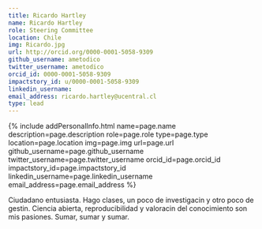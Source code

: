 ```yaml
---
title: Ricardo Hartley
name: Ricardo Hartley
role: Steering Committee
location: Chile
img: Ricardo.jpg
url: http://orcid.org/0000-0001-5058-9309
github_username: ametodico
twitter_username: ametodico
orcid_id: 0000-0001-5058-9309
impactstory_id: u/0000-0001-5058-9309
linkedin_username:
email_address: ricardo.hartley@ucentral.cl
type: lead
---
```


<!--HTML / LIQUID stuff to render picture and links  -->
{% include addPersonalInfo.html name=page.name description=page.description role=page.role type=page.type location=page.location img=page.img url=page.url github_username=page.github_username twitter_username=page.twitter_username orcid_id=page.orcid_id impactstory_id=page.impactstory_id linkedin_username=page.linkedin_username email_address=page.email_address %}

<!-- START OF FREE MARKDOWN  -->
Ciudadano entusiasta. Hago clases, un poco de investigacin y otro poco de gestin. Ciencia abierta, reproducibilidad y valoracin del conocimiento son mis pasiones. Sumar, sumar y sumar.
